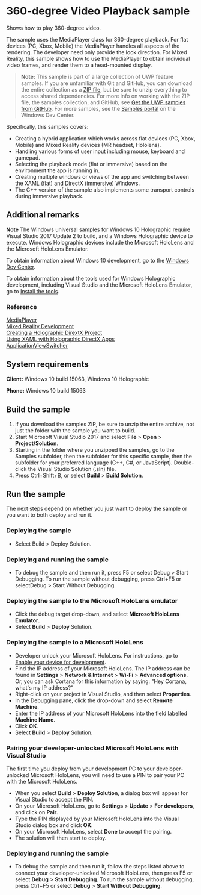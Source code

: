 <!---
  category: AudioVideoAndCamera
  samplefwlink: http://go.microsoft.com/fwlink/p/?LinkId=853072
--->

# 360-degree Video Playback sample

Shows how to play 360-degree video.

The sample uses the MediaPlayer class for 360-degree playback.
For flat devices (PC, Xbox, Mobile) the MediaPlayer handles all aspects of the rendering.
The developer need only provide the look direction.
For Mixed Reality, this sample shows how to use
the MediaPlayer to obtain individual video frames, and render them to a head-mounted display.

> **Note:** This sample is part of a large collection of UWP feature samples. 
> If you are unfamiliar with Git and GitHub, you can download the entire collection as a 
> [ZIP file](https://github.com/Microsoft/Windows-universal-samples/archive/master.zip), but be 
> sure to unzip everything to access shared dependencies. For more info on working with the ZIP file, 
> the samples collection, and GitHub, see [Get the UWP samples from GitHub](https://aka.ms/ovu2uq). 
> For more samples, see the [Samples portal](https://aka.ms/winsamples) on the Windows Dev Center. 

Specifically, this samples covers:

- Creating a hybrid application which works across flat devices (PC, Xbox, Mobile) and Mixed Reality devices (MR headset, Hololens).
- Handling various forms of user input including mouse, keyboard and gamepad.
- Selecting the playback mode (flat or immersive) based on the environment the app is running in.
- Creating multiple windows or views of the app and switching between the XAML (flat) and DirectX (immersive) Windows.
- The C++ version of the sample also implements some transport controls during immersive playback.

## Additional remarks

**Note** The Windows universal samples for Windows 10 Holographic require Visual Studio 2017 Update 2
to build, and a Windows Holographic device to execute. Windows Holographic devices include the
Microsoft HoloLens and the Microsoft HoloLens Emulator.

To obtain information about Windows 10 development, go to the [Windows Dev Center](http://go.microsoft.com/fwlink/?LinkID=532421).

To obtain information about the tools used for Windows Holographic development, including
Visual Studio and the Microsoft HoloLens Emulator, go to
[Install the tools](https://developer.microsoft.com/windows/mixed-reality/install_the_tools).

### Reference
[MediaPlayer](https://docs.microsoft.com/en-us/uwp/api/windows.media.playback.mediaplayer)  
[Mixed Reality Development](https://developer.microsoft.com/en-us/windows/mixed-reality/development)  
[Creating a Holographic DirextX Project](https://developer.microsoft.com/en-us/windows/mixed-reality/creating_a_holographic_directx_project)  
[Using XAML with Holographic DirectX Apps](https://developer.microsoft.com/en-us/windows/mixed-reality/using_xaml_with_holographic_directx_apps)  
[ApplicationViewSwitcher](http://msdn.microsoft.com/library/windows/apps/dn281094)  

## System requirements

**Client:** Windows 10 build 15063, Windows 10 Holographic

**Phone:** Windows 10 build 15063

## Build the sample

1. If you download the samples ZIP, be sure to unzip the entire archive, not just the folder with
   the sample you want to build.
2. Start Microsoft Visual Studio 2017 and select **File** \> **Open** \> **Project/Solution**.
3. Starting in the folder where you unzipped the samples, go to the Samples subfolder, then the
   subfolder for this specific sample, then the subfolder for your preferred language (C++, C#, or
   JavaScript). Double-click the Visual Studio Solution (.sln) file.
4. Press Ctrl+Shift+B, or select **Build** \> **Build Solution**.

## Run the sample

The next steps depend on whether you just want to deploy the sample or you want to both deploy and
run it.

### Deploying the sample

- Select Build > Deploy Solution. 

### Deploying and running the sample

- To debug the sample and then run it, press F5 or select Debug >  Start Debugging. To run the sample without debugging, press Ctrl+F5 or selectDebug > Start Without Debugging. 

### Deploying the sample to the Microsoft HoloLens emulator

- Click the debug target drop-down, and select **Microsoft HoloLens Emulator**.
- Select **Build** \> **Deploy** Solution.

### Deploying the sample to a Microsoft HoloLens

- Developer unlock your Microsoft HoloLens. For instructions, go to
  [Enable your device for development](https://msdn.microsoft.com/windows/uwp/get-started/enable-your-device-for-development#enable-your-windows-10-devices).
- Find the IP address of your Microsoft HoloLens. The IP address can be found in **Settings**
  \> **Network & Internet** \> **Wi-Fi** \> **Advanced options**. Or, you can ask Cortana for this
  information by saying: "Hey Cortana, what's my IP address?"
- Right-click on your project in Visual Studio, and then select **Properties**.
- In the Debugging pane, click the drop-down and select **Remote Machine**.
- Enter the IP address of your Microsoft HoloLens into the field labelled **Machine Name**.
- Click **OK**.
- Select **Build** \> **Deploy** Solution.

### Pairing your developer-unlocked Microsoft HoloLens with Visual Studio

The first time you deploy from your development PC to your developer-unlocked Microsoft HoloLens,
you will need to use a PIN to pair your PC with the Microsoft HoloLens.
- When you select **Build** \> **Deploy Solution**, a dialog box will appear for Visual Studio to
  accept the PIN.
- On your Microsoft HoloLens, go to **Settings** \> **Update** \> **For developers**, and click on
  **Pair**.
- Type the PIN displayed by your Microsoft HoloLens into the Visual Studio dialog box and click
  **OK**.
- On your Microsoft HoloLens, select **Done** to accept the pairing.
- The solution will then start to deploy.

### Deploying and running the sample

- To debug the sample and then run it, follow the steps listed above to connect your
  developer-unlocked Microsoft HoloLens, then press F5 or select **Debug** \> **Start Debugging**.
  To run the sample without debugging, press Ctrl+F5 or select **Debug** \> **Start Without Debugging**.
